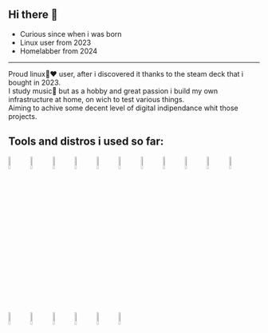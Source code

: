 ## Hi there 👋
- Curious since when i was born
- Linux user from 2023
- Homelabber from 2024

--------------------------------------

 Proud linux🐧❤️ user, after i discovered it thanks to the steam deck that i bought in 2023.  
 I study music🎼 but as a hobby and great passion i build my own infrastructure at home, on wich to test various things.  
 Aiming to achive some decent level of digital indipendance whit those projects.

## Tools and distros i used so far:


<img src="https://cdn.jsdelivr.net/gh/devicons/devicon@latest/icons/proxmox/proxmox-original-wordmark.svg" width="8%" /> <img src="https://cdn.jsdelivr.net/gh/devicons/devicon@latest/icons/docker/docker-original.svg" width="8%" /> <img src="https://cdn.jsdelivr.net/gh/devicons/devicon@latest/icons/ansible/ansible-original.svg" width="8%"/> 
<img src="https://cdn.jsdelivr.net/gh/devicons/devicon@latest/icons/ubuntu/ubuntu-original.svg" width="8%"/>  <img src="https://cdn.jsdelivr.net/gh/devicons/devicon@latest/icons/archlinux/archlinux-original.svg" width="8%" /> <img src="https://cdn.jsdelivr.net/gh/devicons/devicon@latest/icons/fedora/fedora-plain.svg" width="8%" /> <img src="https://cdn.jsdelivr.net/gh/devicons/devicon@latest/icons/git/git-original.svg" width="8%"/>  <img src="https://cdn.jsdelivr.net/gh/devicons/devicon@latest/icons/linux/linux-original.svg" width="8%"/> <img src="https://cdn.jsdelivr.net/gh/devicons/devicon@latest/icons/linuxmint/linuxmint-original.svg" width="8%"/> <img src="https://cdn.jsdelivr.net/gh/devicons/devicon@latest/icons/portainer/portainer-original.svg" width="8%"/>  <img src="https://cdn.jsdelivr.net/gh/devicons/devicon@latest/icons/opensuse/opensuse-original.svg" width="8%"/>  <img src="https://cdn.jsdelivr.net/gh/devicons/devicon@latest/icons/raspberrypi/raspberrypi-original.svg" width="8%"/> <img src="https://cdn.jsdelivr.net/gh/devicons/devicon@latest/icons/stackoverflow/stackoverflow-original-wordmark.svg" width="8%"/> <img src="https://cdn.jsdelivr.net/gh/devicons/devicon@latest/icons/terraform/terraform-original.svg" width="8%" /> <img src="https://cdn.jsdelivr.net/gh/devicons/devicon@latest/icons/vscode/vscode-original.svg" width="8%"/> <img src="https://cdn.jsdelivr.net/gh/devicons/devicon@latest/icons/windows11/windows11-original.svg" width="8%"/> <img src="https://cdn.jsdelivr.net/gh/devicons/devicon@latest/icons/packer/packer-original.svg" width="8%"/>
          
          
          
               
          
          
          
          
          
          
           
<!--
**Vik1977/Vik1977** is a ✨ _special_ ✨ repository because its `README.md` (this file) appears on your GitHub profile.

Here are some ideas to get you started:

- 🔭 I’m currently working on ...
- 🌱 I’m currently learning ...
- 👯 I’m looking to collaborate on ...
- 🤔 I’m looking for help with ...
- 💬 Ask me about ...
- 📫 How to reach me: ...
- 😄 Pronouns: ...
- ⚡ Fun fact: ...
-->
